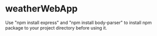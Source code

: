 # weatherWebApp
Use "npm install express" and "npm install body-parser" to install npm package to your project directory before using it.
